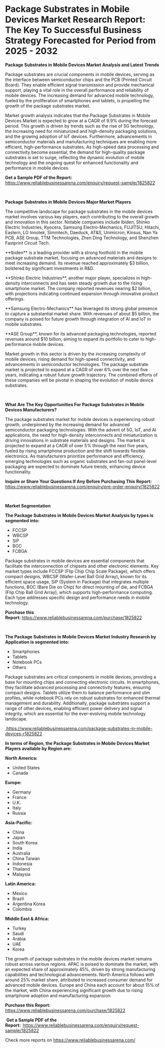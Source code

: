 <p><h1>Package Substrates in Mobile Devices Market Research Report: The Key To Successful Business Strategy Forecasted for Period from 2025 - 2032</h1></p><p><strong>Package Substrates in Mobile Devices Market Analysis and Latest Trends</strong></p>
<p><p>Package substrates are crucial components in mobile devices, serving as the interface between semiconductor chips and the PCB (Printed Circuit Board). They enable efficient signal transmission and provide mechanical support, playing a vital role in the overall performance and reliability of mobile devices. The increasing demand for advanced mobile technology, fueled by the proliferation of smartphones and tablets, is propelling the growth of the package substrates market.</p><p>Market growth analysis indicates that the Package Substrates in Mobile Devices Market is expected to grow at a CAGR of 9.9% during the forecast period. This growth is driven by trends such as the rise of 5G technology, the increasing need for miniaturized and high-density packaging solutions, and the growing adoption of IoT devices. Furthermore, advancements in semiconductor materials and manufacturing techniques are enabling more efficient, high-performance substrates. As high-speed data processing and connectivity become essential, the demand for high-quality package substrates is set to surge, reflecting the dynamic evolution of mobile technology and the ongoing quest for enhanced functionality and performance in mobile devices.</p></p>
<p><strong>Get a Sample PDF of the Report:&nbsp;</strong> <a href="https://www.reliablebusinessarena.com/enquiry/request-sample/1825822?utm_campaign=2279&utm_medium=2&utm_source=Github&utm_content=ia&utm_term=13022025&utm_id=package-substrates-in-mobile-devices">https://www.reliablebusinessarena.com/enquiry/request-sample/1825822</a></p>
<p>&nbsp;</p>
<p><strong>Package Substrates in Mobile Devices Major Market Players</strong></p>
<p><p>The competitive landscape for package substrates in the mobile devices market involves various key players, each contributing to the overall growth and innovation in this sector. Notable companies include Ibiden, Shinko Electric Industries, Kyocera, Samsung Electro-Mechanics, FUJITSU, Hitachi, Eastern, LG Innotek, Simmtech, Daeduck, AT&S, Unimicron, Kinsus, Nan Ya PCB, ASE Group, TTM Technologies, Zhen Ding Technology, and Shenzhen Fastprint Circuit Tech.</p><p>**Ibiden** is a leading provider with a strong foothold in the mobile package substrate market, focusing on advanced materials and designs to meet increasing demand. Its revenue reached approximately $3 billion, bolstered by significant investments in R&D.</p><p>**Shinko Electric Industries**, another major player, specializes in high-density interconnects and has seen steady growth due to the rising smartphone market. The company reported revenues nearing $2 billion, with projections indicating continued expansion through innovative product offerings.</p><p>**Samsung Electro-Mechanics** has leveraged its strong global presence to capture a substantial market share. With revenues of about $5 billion, the company is poised for future growth through integration of AI and IoT in mobile substrates.</p><p>**ASE Group**, known for its advanced packaging technologies, reported revenues around $10 billion, aiming to expand its portfolio to cater to high-performance mobile devices.</p><p>Market growth in this sector is driven by the increasing complexity of mobile devices, rising demand for high-speed connectivity, and advancements in semiconductor technologies. The package substrate market is projected to expand at a CAGR of over 6% over the next five years, indicating a robust future growth trajectory. The combined efforts of these companies will be pivotal in shaping the evolution of mobile device substrates.</p></p>
<p>&nbsp;</p>
<p><strong>What Are The Key Opportunities For Package Substrates in Mobile Devices Manufacturers?</strong></p>
<p><p>The package substrates market for mobile devices is experiencing robust growth, underpinned by the increasing demand for advanced semiconductor packaging technologies. With the advent of 5G, IoT, and AI applications, the need for high-density interconnects and miniaturization is driving innovations in substrate materials and designs. The market is projected to expand at a CAGR of over 5% through the next five years, fueled by rising smartphone production and the shift towards flexible electronics. As manufacturers prioritize performance and efficiency, emerging technologies such as organic substrates and fan-out panel-level packaging are expected to dominate future trends, enhancing device functionality.</p></p>
<p><strong>Inquire or Share Your Questions If Any Before Purchasing This Report:</strong> <a href="https://www.reliablebusinessarena.com/enquiry/pre-order-enquiry/1825822?utm_campaign=2279&utm_medium=2&utm_source=Github&utm_content=ia&utm_term=13022025&utm_id=package-substrates-in-mobile-devices">https://www.reliablebusinessarena.com/enquiry/pre-order-enquiry/1825822</a></p>
<p>&nbsp;</p>
<p><strong>Market Segmentation</strong></p>
<p><strong>The Package Substrates in Mobile Devices Market Analysis by types is segmented into:</strong></p>
<p><ul><li>FCCSP</li><li>WBCSP</li><li>SiP</li><li>BOC</li><li>FCBGA</li></ul></p>
<p><p>Package substrates in mobile devices are essential components that facilitate the interconnection of chipsets and other electronic elements. Key market types include FCCSP (Flip Chip Chip Scale Package), which offers compact designs, WBCSP (Wafer-Level Ball Grid Array), known for its efficient space usage, SiP (System in Package) that integrates multiple functions, BOC (Bare Die on Chip) for direct mounting of die, and FCBGA (Flip Chip Ball Grid Array), which supports high-performance computing. Each type addresses specific design and performance needs in mobile technology.</p></p>
<p><strong>Purchase this Report:&nbsp;</strong><a href="https://www.reliablebusinessarena.com/purchase/1825822?utm_campaign=2279&utm_medium=2&utm_source=Github&utm_content=ia&utm_term=13022025&utm_id=package-substrates-in-mobile-devices">https://www.reliablebusinessarena.com/purchase/1825822</a></p>
<p>&nbsp;</p>
<p><strong>The Package Substrates in Mobile Devices Market Industry Research by Application is segmented into:</strong></p>
<p><ul><li>Smartphones</li><li>Tablets</li><li>Notebook PCs</li><li>Others</li></ul></p>
<p><p>Package substrates are critical components in mobile devices, providing a base for mounting chips and connecting electronic circuits. In smartphones, they facilitate advanced processing and connectivity features, ensuring compact designs. Tablets utilize them to balance performance and slim profiles, while notebook PCs rely on robust substrates for enhanced thermal management and durability. Additionally, package substrates support a range of other devices, enabling efficient power delivery and signal integrity, which are essential for the ever-evolving mobile technology landscape.</p></p>
<p><a href="https://www.reliablebusinessarena.com/package-substrates-in-mobile-devices-r1825822?utm_campaign=2279&utm_medium=2&utm_source=Github&utm_content=ia&utm_term=13022025&utm_id=package-substrates-in-mobile-devices">&nbsp;https://www.reliablebusinessarena.com/package-substrates-in-mobile-devices-r1825822</a></p>
<p><strong>In terms of Region, the Package Substrates in Mobile Devices Market Players available by Region are:</strong></p>
<p>
    <p> <strong> North America: </strong>
        <ul>
            <li>United States</li>
            <li>Canada</li>
        </ul>
        </p> 
    <p> <strong> Europe: </strong>
        <ul>
            <li>Germany</li>
            <li>France</li>
            <li>U.K.</li>
            <li>Italy</li>
            <li>Russia</li>
        </ul>
        </p> 
    <p> <strong> Asia-Pacific: </strong>
        <ul>
            <li>China</li>
            <li>Japan</li>
            <li>South Korea</li>
            <li>India</li>
            <li>Australia</li>
            <li>China Taiwan</li>
            <li>Indonesia</li>
            <li>Thailand</li>
            <li>Malaysia</li>
        </ul>
        </p> 
    <p> <strong> Latin America: </strong>
        <ul>
            <li>Mexico</li>
            <li>Brazil</li>
            <li>Argentina Korea</li>
            <li>Colombia</li>
        </ul>
        </p> 
    <p> <strong> Middle East & Africa: </strong>
        <ul>
            <li>Turkey</li>
            <li>Saudi</li>
            <li>Arabia</li>
            <li>UAE</li>
            <li>Korea</li>
        </ul>
    </p>
    </p>
<p><p>The growth of package substrates in the mobile devices market remains robust across various regions. APAC is poised to dominate the market, with an expected share of approximately 45%, driven by strong manufacturing capabilities and technological advancements. North America follows with around 25% market share, attributed to increased consumer demand for advanced mobile devices. Europe and China each account for about 15% of the market, with China experiencing significant growth due to rising smartphone adoption and manufacturing expansion.</p></p>
<p><strong>Purchase this Report: </strong><a href="https://www.reliablebusinessarena.com/purchase/1825822?utm_campaign=2279&utm_medium=2&utm_source=Github&utm_content=ia&utm_term=13022025&utm_id=package-substrates-in-mobile-devices">https://www.reliablebusinessarena.com/purchase/1825822</a></p>
<p>&nbsp;<strong>Get a Sample PDF of the Report:&nbsp;&nbsp;</strong><a href="https://www.reliablebusinessarena.com/enquiry/request-sample/1825822?utm_campaign=2279&utm_medium=2&utm_source=Github&utm_content=ia&utm_term=13022025&utm_id=package-substrates-in-mobile-devices">https://www.reliablebusinessarena.com/enquiry/request-sample/1825822</a></p>
<p><strong></strong></p>
<p>Check more reports on <a href="https://www.reliablebusinessarena.com/?utm_campaign=2279&utm_medium=2&utm_source=Github&utm_content=ia&utm_term=13022025&utm_id=package-substrates-in-mobile-devices">https://www.reliablebusinessarena.com/</a></p>